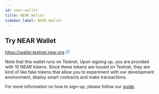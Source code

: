 ```yaml
---
id: near-wallet
title: NEAR Wallet
sidebar_label: NEAR Wallet
---
```


## Try NEAR Wallet

https://wallet.testnet.near.org <img src="../assets/icon-link.png" alt="^" style="display: inline; width: 0.8rem;"/>

Note that this wallet runs on Testnet. Upon signing up, you are provided with 10 NEAR tokens. Since these tokens are issued on Testnet, they are kind of like fake tokens that allow you to experiment with our development environment, deploy smart contracts and make transactions.

For more information on how to sign-up, please follow our [guide](/docs/local-setup/create-account).